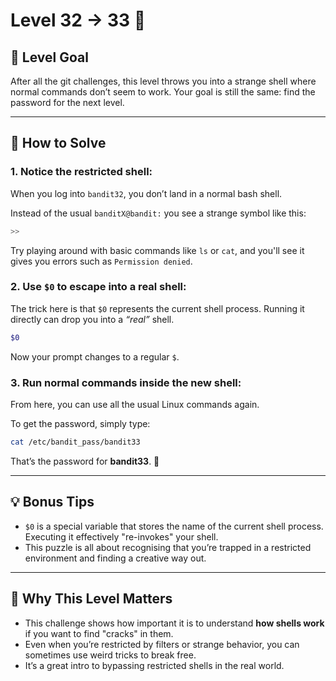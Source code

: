 # Level 32 → 33 🔐

## 📝 Level Goal  
After all the git challenges, this level throws you into a strange shell where normal commands don’t seem to work. Your goal is still the same: find the password for the next level.  

---

## 🚀 How to Solve  

### 1. Notice the restricted shell:

When you log into `bandit32`, you don’t land in a normal bash shell. 
  
Instead of the usual `banditX@bandit:` you see a strange symbol like this:

```bash
>>
```
  
Try playing around with basic commands like `ls` or `cat`, and you'll see it gives you errors such as `Permission denied`.  

### 2. Use `$0` to escape into a real shell:
    
The trick here is that `$0` represents the current shell process. Running it directly can drop you into a *“real”* shell.  

```bash
$0  
```

Now your prompt changes to a regular `$`.  

### 3. Run normal commands inside the new shell:

From here, you can use all the usual Linux commands again.  
  
To get the password, simply type:
  
```bash
cat /etc/bandit_pass/bandit33  
```
  
That’s the password for **bandit33**. 🎉  

---

## 💡 Bonus Tips  
- `$0` is a special variable that stores the name of the current shell process. Executing it effectively "re-invokes" your shell.  
- This puzzle is all about recognising that you’re trapped in a restricted environment and finding a creative way out.  

---

## 🔑 Why This Level Matters  

- This challenge shows how important it is to understand **how shells work** if you want to find "cracks" in them.
- Even when you’re restricted by filters or strange behavior, you can sometimes use weird tricks to break free.
- It’s a great intro to bypassing restricted shells in the real world.  
